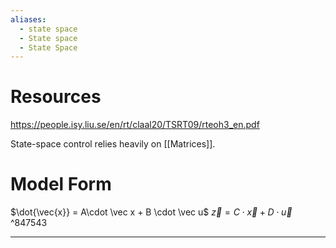 ```yaml
---
aliases:
  - state space
  - State space
  - State Space
---
```

# Resources

https://people.isy.liu.se/en/rt/claal20/TSRT09/rteoh3_en.pdf

State-space control relies heavily on [[Matrices]]. 

# Model Form

$\dot{\vec{x}} = A\cdot \vec x + B \cdot \vec u$
$\vec z = C \cdot \vec x + D \cdot \vec u$ ^847543


---

